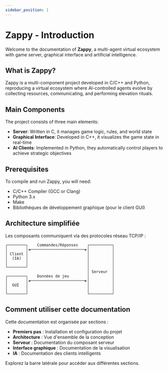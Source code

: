 ```yaml
---
sidebar_position: 1
---
```


# Zappy - Introduction

Welcome to the documentation of **Zappy**, a multi-agent virtual ecosystem with game server, graphical interface and artificial intelligence.

## What is Zappy?

Zappy is a multi-component project developed in C/C++ and Python, reproducing a virtual ecosystem where AI-controlled agents evolve by collecting resources, communicating, and performing elevation rituals.

## Main Components

The project consists of three main elements:

- **Server**: Written in C, it manages game logic, rules, and world state
- **Graphical Interface**: Developed in C++, it visualizes the game state in real-time
- **AI Clients**: Implemented in Python, they automatically control players to achieve strategic objectives

## Prerequisites

To compile and run Zappy, you will need:

- C/C++ Compiler (GCC or Clang)
- Python 3.x
- Make
- Bibliothèques de développement graphique (pour le client GUI)

## Architecture simplifiée

Les composants communiquent via des protocoles réseau TCP/IP :

```
┌────────┐    Commandes/Réponses    ┌──────────┐
│        │◄────────────────────────►│          │
│ Client │                          │          │
│  (IA)  │                          │          │
│        │                          │          │
└────────┘                          │          │
                                    │ Serveur  │
┌────────┐    Données de jeu        │          │
│        │◄────────────────────────►│          │
│  GUI   │                          │          │
│        │                          │          │
└────────┘                          └──────────┘
```

## Comment utiliser cette documentation

Cette documentation est organisée par sections :

- **Premiers pas** : Installation et configuration du projet
- **Architecture** : Vue d'ensemble de la conception
- **Serveur** : Documentation du composant serveur
- **Interface graphique** : Documentation de la visualisation
- **IA** : Documentation des clients intelligents

Explorez la barre latérale pour accéder aux différentes sections.
